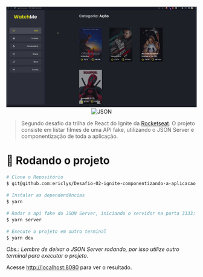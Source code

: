 <p align="center">
    <img alt="WatchMe" src=".github/watchme.gif" />
    <img src="https://user-images.githubusercontent.com/30418565/160103200-7353502c-f579-40f9-905a-75391194ccb0.png" alt="JSON"/>
</p>

> Segundo desafio da trilha de React do Ignite da [Rocketseat](https://github.com/Rocketseat). O projeto consiste em listar filmes de uma API fake, utilizando o JSON Server e componentização de toda a aplicação.
# :construction_worker: Rodando o projeto

```bash
# Clone o Repositório
$ git@github.com:ericlys/Desafio-02-ignite-componentizando-a-aplicacao.git
```

```bash
# Instalar as dependendências
$ yarn
```

```bash
# Rodar a api fake do JSON Server, iniciando o servidor na porta 3333:
$ yarn server
```

```bash
# Execute o projeto em outro terminal
$ yarn dev
```

_Obs.: Lembre de deixar o JSON Server rodando, por isso utilize outro terminal para executar o projeto._

Acesse <http://localhost:8080> para ver o resultado.
